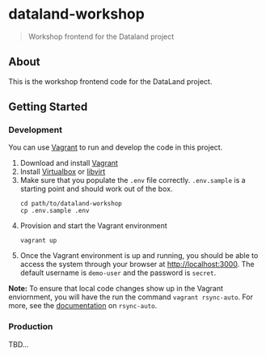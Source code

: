# dataland-workshop

> Workshop frontend for the Dataland project

## About

This is the workshop frontend code for the DataLand project. 

## Getting Started

### Development

You can use [Vagrant](https://www.vagrantup.com/) to run and develop the code in this project.

1. Download and install [Vagrant](https://www.vagrantup.com/)
2. Install [Virtualbox](https://www.virtualbox.org/) or [libvirt](https://libvirt.org/)
3. Make sure that you populate the `.env` file correctly. `.env.sample` is a starting point and should
   work out of the box.
    ```
    cd path/to/dataland-workshop
    cp .env.sample .env
    ```
3. Provision and start the Vagrant environment
    ```
    vagrant up
    ```
4. Once the Vagrant environment is up and running, you should be able to access the system through
   your browser at <http://localhost:3000>. The default username is `demo-user` and the password is `secret`.


**Note:** To ensure that local code changes show up in the Vagrant enviornment, you will have the run the command
`vagrant rsync-auto`. For more, see the [documentation](https://www.vagrantup.com/docs/cli/rsync-auto) on `rsync-auto`.


### Production

TBD...